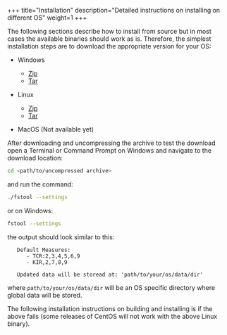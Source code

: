+++
title="Installation"
description="Detailed instructions on installing on different OS"
weight=1
+++

The following sections describe how to install from source but in most cases the available binaries should work as is.  Therefore, the simplest installation steps are to download the appropriate version for your OS:

- Windows
    - [Zip](https://github.com/bjohnnyd/fs-tool/releases/latest/download/x86_64-pc-windows-gnu.zip)
    - [Tar](https://github.com/bjohnnyd/fs-tool/releases/latest/download/x86_64-pc-windows-gnu.tar.gz)
- Linux
    - [Zip](https://github.com/bjohnnyd/fs-tool/releases/latest/download/x86_64-pc-windows-gnu.zip)
    - [Tar](https://github.com/bjohnnyd/fs-tool/releases/latest/download/x86_64-pc-windows-gnu.tar.gz)
    
- MacOS (Not available yet)
    
After downloading and uncompressing the archive to test the download open a Terminal or Command Prompt on Windows and navigate to the download location:

```sh
cd <path/to/uncompressed archive>
```

and run the command:

```sh
./fstool --settings
```

or on Windows:

```sh
fstool --settings
```

the output should look similar to this:

```
   Default Measures:
      - TCR:2,3,4,5,6,9
      - KIR,2,7,8,9
   
   Updated data will be storead at: 'path/to/your/os/data/dir'
```

where `path/to/your/os/data/dir` will be an OS specific directory where global data will be stored.


The following installation instructions on building and installing is if the above fails (some releases of CentOS will not work with the above Linux binary).

